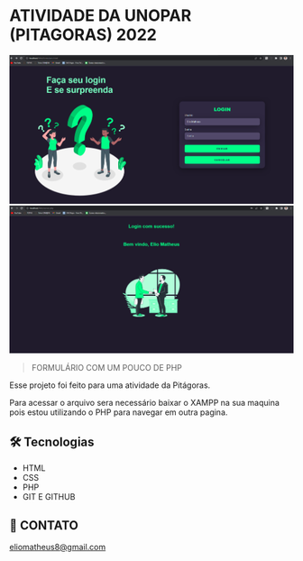 # ATIVIDADE DA UNOPAR (PITAGORAS) 2022

![preview](./preview/pagina%20de%20acesso.png)
![preview](./preview/pagina%20de%20boas%20vindas.png)

> FORMULÁRIO COM UM POUCO DE PHP

Esse projeto foi feito para uma atividade da Pitágoras.

Para acessar o arquivo sera necessário baixar o XAMPP na sua maquina pois estou utilizando o PHP para navegar em outra pagina.



## 🛠️ Tecnologias 

- HTML 
- CSS 
- PHP 
- GIT E GITHUB


## 👻 CONTATO

eliomatheus8@gmail.com